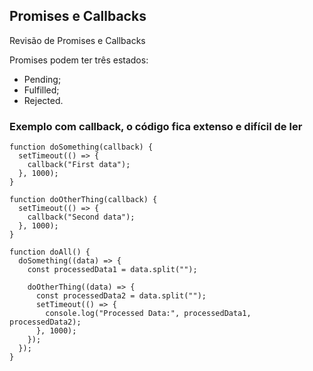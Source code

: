 ## Promises e Callbacks

Revisão de Promises e Callbacks 

Promises podem ter três estados:
- Pending; 
- Fulfilled;
- Rejected.

### Exemplo com callback, o código fica extenso e difícil de ler
```
function doSomething(callback) {
  setTimeout(() => {
    callback("First data");
  }, 1000);
}

function doOtherThing(callback) {
  setTimeout(() => {
    callback("Second data");
  }, 1000);
}

function doAll() {
  doSomething((data) => {
    const processedData1 = data.split("");

    doOtherThing((data) => {
      const processedData2 = data.split("");
      setTimeout(() => {
        console.log("Processed Data:", processedData1, processedData2);
      }, 1000);
    });
  });
}

```